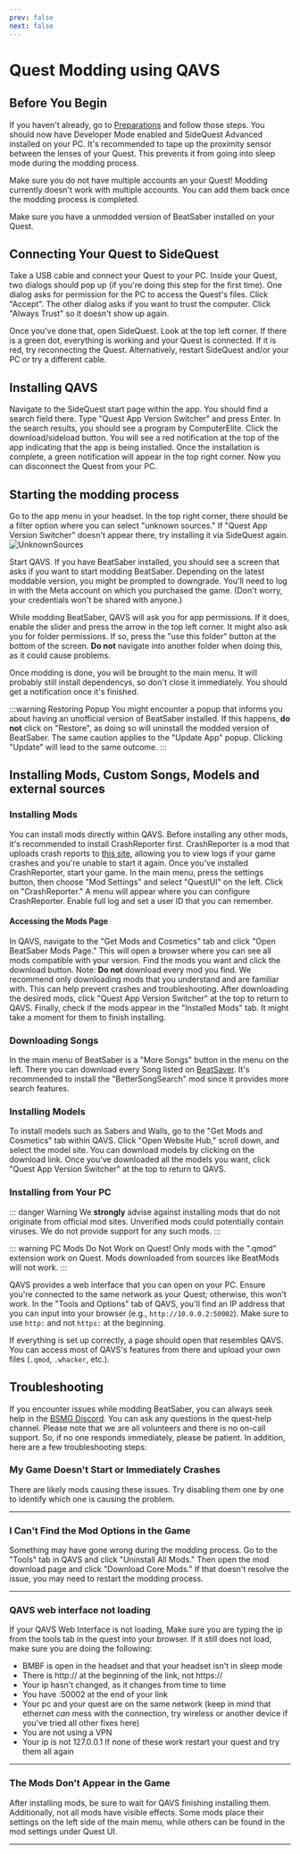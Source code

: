 ```yaml
---
prev: false
next: false
---
```


# Quest Modding using QAVS

## Before You Begin

If you haven't already, go to [Preparations](./quest-modding.md#preparations) and follow those steps.
You should now have Developer Mode enabled and SideQuest Advanced installed on your PC.
It's recommended to tape up the proximity sensor between the lenses of your Quest. This prevents it from
going into sleep mode during the modding process.

Make sure you do not have multiple accounts an your Quest! Modding currently doesn't work with multiple accounts.
You can add them back once the modding process is completed.

Make sure you have a unmodded version of BeatSaber installed on your Quest.

## Connecting Your Quest to SideQuest

Take a USB cable and connect your Quest to your PC. Inside your Quest, two dialogs should pop up (if you're doing this
step for the first time). One dialog asks for permission for the PC to access the Quest's files. Click "Accept".
The other dialog asks if you want to trust the computer. Click "Always Trust" so it doesn't show up again.

Once you've done that, open SideQuest. Look at the top left corner. If there is a green dot, everything is
working and your Quest is connected. If it is red, try reconnecting the Quest. Alternatively, restart SideQuest
and/or your PC or try a different cable.

## Installing QAVS

Navigate to the SideQuest start page within the app. You should find a search field there. Type "Quest App Version Switcher"
and press Enter. In the search results, you should see a program by ComputerElite. Click the download/sideload button.
You will see a red notification at the top of the app indicating that the app is being installed. Once the installation
is complete, a green notification will appear in the top right corner. Now you can disconnect the Quest from your PC.

## Starting the modding process

Go to the app menu in your headset. In the top right corner, there should be a filter option where you can select
"unknown sources." If "Quest App Version Switcher" doesn't appear there, try installing it via SideQuest again.
![UnknownSources](/.assets/images/beginners-guide/quest_home-menu.jpg)

Start QAVS. If you have BeatSaber installed, you should see a screen that asks if you want to start
modding BeatSaber. Depending on the latest moddable version, you might be prompted to downgrade. You'll need to log in with
the Meta account on which you purchased the game. (Don't worry, your credentials won't be shared with anyone.)

While modding BeatSaber, QAVS will ask you for app permissions. If it does, enable the slider and press the arrow in
the top left corner. It might also ask you for folder permissions. If so, press the "use this folder" button at the bottom
of the screen. **Do not** navigate into another folder when doing this, as it could cause problems.

Once modding is done, you will be brought to the main menu. It will probably still install dependencys, so don't close it
immediately. You should get a notification once it's finished.

:::warning Restoring Popup
You might encounter a popup that informs you about having an unofficial version of BeatSaber installed. If this happens,
**do not** click on "Restore", as doing so will uninstall the modded version of BeatSaber. The same caution applies to
the "Update App" popup. Clicking "Update" will lead to the same outcome.
:::

## Installing Mods, Custom Songs, Models and external sources

### Installing Mods

You can install mods directly within QAVS. Before installing any other mods, it's recommended to install CrashReporter first.
CrashReporter is a mod that uploads crash reports to [this site](https://analyzer.questmodding.com/crashes), allowing
you to view logs if your game crashes and you're unable to start it again. Once you've installed CrashReporter, start
your game. In the main menu, press the settings button, then choose "Mod Settings" and select "QuestUI" on the left.
Click on "CrashReporter." A menu will appear where you can configure CrashReporter. Enable full log and set a user ID
that you can remember.

#### Accessing the Mods Page

In QAVS, navigate to the "Get Mods and Cosmetics" tab and click "Open BeatSaber Mods Page." This will open a browser
where you can see all mods compatible with your version. Find the mods you want and click the download button. Note:
**Do not** download every mod you find. We recommend only downloading mods that you understand and are familiar with.
This can help prevent crashes and troubleshooting. After downloading the desired mods, click
"Quest App Version Switcher" at the top to return to QAVS. Finally, check if the mods appear in the "Installed Mods" tab.
It might take a moment for them to finish installing.

### Downloading Songs

In the main menu of BeatSaber is a "More Songs" button in the menu on the left. There you can download every Song listed
on [BeatSaver](https://beatsaver.com). It's recommended to install the "BetterSongSearch" mod since it provides more
search features.

### Installing Models

To install models such as Sabers and Walls, go to the "Get Mods and Cosmetics" tab within QAVS. Click "Open Website Hub,"
scroll down, and select the model site. You can download models by clicking on the download link. Once you've downloaded
all the models you want, click "Quest App Version Switcher" at the top to return to QAVS.

### Installing from Your PC

::: danger Warning
We **strongly** advise against installing mods that do not originate from official mod sites. Unverified mods could
potentially contain viruses. We do not provide support for any such mods.
:::

::: warning PC Mods Do Not Work on Quest!
Only mods with the ".qmod" extension work on Quest. Mods downloaded from sources like BeatMods will not work.
:::

QAVS provides a web interface that you can open on your PC. Ensure you're connected to the same network as your Quest;
otherwise, this won't work. In the "Tools and Options" tab of QAVS, you'll find an IP address that you can input into
your browser (e.g., `http://10.0.0.2:50002`). Make sure to use `http:` and not `https:` at the beginning.

If everything is set up correctly, a page should open that resembles QAVS. You can access most of QAVS's features from there
and upload your own files (`.qmod`, `.whacker`, etc.).

## Troubleshooting

If you encounter issues while modding BeatSaber, you can always seek help in the [BSMG Discord](https://discord.gg/beatsabermods).
You can ask any questions in the quest-help channel. Please note that we are all volunteers and there is no on-call
support. So, if no one responds immediately, please be patient. In addition, here are a few troubleshooting steps:

### My Game Doesn't Start or Immediately Crashes

There are likely mods causing these issues. Try disabling them one by one to identify which one is causing the problem.

---

### I Can't Find the Mod Options in the Game

Something may have gone wrong during the modding process. Go to the "Tools" tab in QAVS and click "Uninstall All Mods."
Then open the mod download page and click "Download Core Mods." If that doesn't resolve the issue, you may need to
restart the modding process.

---

### QAVS web interface not loading

If your QAVS Web Interface is not loading, Make sure you are typing the ip from the tools tab in the quest into your browser.
If it still does not load, make sure you are doing the following:

- BMBF is open in the headset and that your headset isn't in sleep mode
- There is http:// at the beginning of the link, not https://
- Your ip hasn't changed, as it changes from time to time
- You have :50002 at the end of your link
- Your pc and your quest are on the same network (keep in mind that ethernet _can_ mess with the connection,
  try wireless or another device if you've tried all other fixes here)
- You are not using a VPN
- Your ip is not 127.0.0.1
  If none of these work restart your quest and try them all again

---

### The Mods Don't Appear in the Game

After installing mods, be sure to wait for QAVS finishing installing them. Additionally, not all mods have visible
effects. Some mods place their settings on the left side of the main menu, while others can be found in the mod settings
under Quest UI.

---
